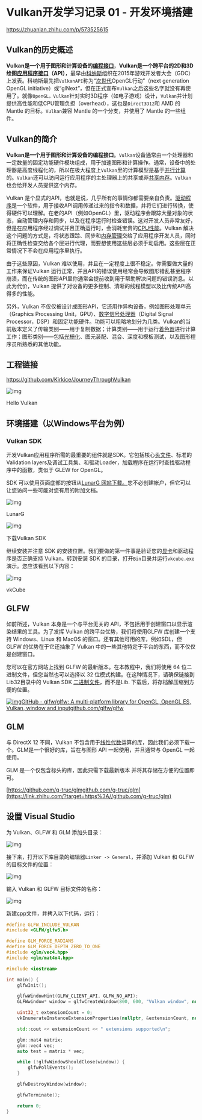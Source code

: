# Vulkan开发学习记录 01 - 开发环境搭建

https://zhuanlan.zhihu.com/p/573525615

## Vulkan的历史概述

**Vulkan是一个用于图形和计算设备的[编程接口](https://zhida.zhihu.com/search?content_id=215583317&content_type=Article&match_order=1&q=编程接口&zhida_source=entity)**，**Vulkan是一个跨平台的2D和3D绘图[应用程序接口](https://zhida.zhihu.com/search?content_id=215583317&content_type=Article&match_order=1&q=应用程序接口&zhida_source=entity)（API）**，最早由[科纳斯](https://zhida.zhihu.com/search?content_id=215583317&content_type=Article&match_order=1&q=科纳斯&zhida_source=entity)组织在2015年游戏开发者大会（GDC）上发表。科纳斯最先把`VulkanAPI`称为“[次世代](https://zhida.zhihu.com/search?content_id=215583317&content_type=Article&match_order=1&q=次世代&zhida_source=entity)OpenGL行动”（next generation OpenGL initiative）或“glNext”，但在正式宣布`Vulkan`之后这些名字就没有再使用了。就像`OpenGL，Vulkan`针对实时3D程序（如电子游戏）设计，`Vulkan`并计划提供高性能和低CPU管理负担（overhead），这也是`Direct3D12`和 AMD 的 Mantle 的目标。`Vulkan`兼容 Mantle 的一个分支，并使用了 Mantle 的一些组件。

## Vulkan的简介

**Vulkan是一个用于图形和计算设备的编程接口**。`Vulkan`设备通常由一个处理器和一定数量的固定功能硬件模块组成，用于加速图形和计算操作。通常，设备中的处理器是高度线程化的，所以在极大程度上`Vulkan`里的计算模型是基于[并行计算](https://zhida.zhihu.com/search?content_id=215583317&content_type=Article&match_order=1&q=并行计算&zhida_source=entity)的。`Vulkan`还可以访问运行应用程序的主处理器上的共享或非[共享内存](https://zhida.zhihu.com/search?content_id=215583317&content_type=Article&match_order=1&q=共享内存&zhida_source=entity)。`Vulkan`也会给开发人员提供这个内存。

Vulkan 是个显式的API，也就是说，几乎所有的事情你都需要亲自负责。[驱动程序](https://zhida.zhihu.com/search?content_id=215583317&content_type=Article&match_order=1&q=驱动程序&zhida_source=entity)是一个软件，用于接收API调用传递过来的指令和数据，并将它们进行转换，使得硬件可以理解。在老的API（例如OpenGL）里，驱动程序会跟踪大量对象的状态，自动管理内存和同步，以及在程序运行时检查错误。这对开发人员非常友好，但是在应用程序经过调试并且正确运行时，会消耗宝贵的[CPU性能](https://zhida.zhihu.com/search?content_id=215583317&content_type=Article&match_order=1&q=CPU性能&zhida_source=entity)。Vulkan 解决这个问题的方式是，将状态跟踪、同步和[内存管理](https://zhida.zhihu.com/search?content_id=215583317&content_type=Article&match_order=1&q=内存管理&zhida_source=entity)交给了应用程序开发人员，同时将正确性检查交给各个层进行代理，而要想使用这些层必须手动启用。这些层在正常情况下不会在应用程序里执行。

由于这些原因，Vulkan 难以使用，并且在一定程度上很不稳定。你需要做大量的工作来保证Vulkan 运行正常，并且API的错误使用经常会导致图形错乱甚至程序崩溃，而在传统的图形API里你通常会提前收到用于帮助解决问题的错误消息。以此为代价，Vulkan 提供了对设备的更多控制、清晰的线程模型以及比传统API高得多的性能。

另外，Vulkan 不仅仅被设计成图形API，它还用作异构设备，例如图形处理单元（Graphics Processing Unit，GPU）、[数字信号处理器](https://zhida.zhihu.com/search?content_id=215583317&content_type=Article&match_order=1&q=数字信号处理器&zhida_source=entity)（Digital Signal Processor，DSP）和固定功能硬件。功能可以粗略地划分为几类。Vulkan的当前版本定义了传输类别——用于复制数据；计算类别——用于运行[着色器](https://zhida.zhihu.com/search?content_id=215583317&content_type=Article&match_order=1&q=着色器&zhida_source=entity)进行计算工作；图形类别——包括[光栅化](https://zhida.zhihu.com/search?content_id=215583317&content_type=Article&match_order=1&q=光栅化&zhida_source=entity)、图元装配、混合、深度和模板测试，以及图形程序员所熟悉的其他功能。

## 工程链接

https://github.com/Kirkice/JourneyThroughVulkan



![img](./assets/v2-61c6ebde1838d6babc9185a14ca4ec08_1440w.jpg)

Hello Vulkan

## 环境搭建（以Windows平台为例）

### Vulkan SDK

开发Vulkan应用程序所需的最重要的组件就是SDK。它包括核心[头文件](https://zhida.zhihu.com/search?content_id=215583317&content_type=Article&match_order=1&q=头文件&zhida_source=entity)、标准的Validation layers及调试工具集、和驱动Loader，加载程序在运行时查找驱动程序中的函数，类似于 GLEW for OpenGL。

SDK 可以使用页面底部的按钮从[LunarG 网站下载。](https://link.zhihu.com/?target=https%3A//vulkan.lunarg.com/)您不必创建帐户，但它可以让您访问一些可能对您有用的附加文档。



![img](./assets/v2-227e7eb74ba3b805f63aa7f3db9e2e9d_1440w.jpg)

LunarG

![img](./assets/v2-b1e1c657aecd17ba7971898519e32f0f_1440w.jpg)

下载Vulkan SDK



继续安装并注意 SDK 的安装位置。我们要做的第一件事是验证您的[显卡](https://zhida.zhihu.com/search?content_id=215583317&content_type=Article&match_order=1&q=显卡&zhida_source=entity)和驱动程序是否正确支持 Vulkan。转到安装 SDK 的目录，打开`Bin`目录并运行`vkcube.exe`演示。您应该看到以下内容：

![img](./assets/v2-64d4d4f7760232d2d391bdb3a3d0e60b_1440w.jpg)

vkCube

## GLFW

如前所述，Vulkan 本身是一个与平台无关的 API，不包括用于创建窗口以显示渲染结果的工具。为了发挥 Vulkan 的跨平台优势，我们将使用GLFW 库创建一个支持 Windows、Linux 和 MacOS 的窗口。还有其他可用的库，例如SDL，但 GLFW 的优势在于它还抽象了 Vulkan 中的一些其他特定于平台的东西，而不仅仅是创建窗口。

您可以在官方网站上找到 GLFW 的最新版本。在本教程中，我们将使用 64 位二进制文件，但您当然也可以选择以 32 位模式构建。在这种情况下，请确保链接到Lib32目录中的 Vulkan SDK [二进制文件](https://zhida.zhihu.com/search?content_id=215583317&content_type=Article&match_order=1&q=二进制文件&zhida_source=entity)，而不是Lib. 下载后，将存档解压缩到方便的位置。

[![img](./assets/v2-f7945bb1600d53ec9c3c45f7099812df_180x120.jpg)GitHub - glfw/glfw: A multi-platform library for OpenGL, OpenGL ES, Vulkan, window and inputgithub.com/glfw/glfw](https://link.zhihu.com/?target=https%3A//github.com/glfw/glfw)



## GLM

与 DirectX 12 不同，Vulkan 不包含用于[线性代数](https://zhida.zhihu.com/search?content_id=215583317&content_type=Article&match_order=1&q=线性代数&zhida_source=entity)运算的库，因此我们必须下载一个。GLM是一个很好的库，旨在与图形 API 一起使用，并且通常与 OpenGL 一起使用。

GLM 是一个仅包含标头的库，因此只需下载最新版本 并将其存储在方便的位置即可。

[https://github.com/g-truc/glmgithub.com/g-truc/glm](https://link.zhihu.com/?target=https%3A//github.com/g-truc/glm)

## 设置 Visual Studio

为 Vulkan、GLFW 和 GLM 添加头目录：

![img](./assets/v2-2c76c71052888a7413ea43e36acb4e7a_1440w.jpg)

接下来，打开以下库目录的编辑器`Linker -> General`，并添加 Vulkan 和 GLFW 的目标文件的位置：

![img](./assets/v2-7fecc374d4e3ea3b90eaab196fa3e898_1440w.jpg)

输入 Vulkan 和 GLFW 目标文件的名称：

![img](./assets/v2-256baa39c622f854525965f03e297de8_1440w.jpg)



新建[cpp](https://zhida.zhihu.com/search?content_id=215583317&content_type=Article&match_order=1&q=cpp&zhida_source=entity)文件，并拷入以下代码，运行：

```cpp
#define GLFW_INCLUDE_VULKAN
#include <GLFW/glfw3.h>

#define GLM_FORCE_RADIANS
#define GLM_FORCE_DEPTH_ZERO_TO_ONE
#include <glm/vec4.hpp>
#include <glm/mat4x4.hpp>

#include <iostream>

int main() {
	glfwInit();

	glfwWindowHint(GLFW_CLIENT_API, GLFW_NO_API);
	GLFWwindow* window = glfwCreateWindow(800, 600, "Vulkan window", nullptr, nullptr);

	uint32_t extensionCount = 0;
	vkEnumerateInstanceExtensionProperties(nullptr, &extensionCount, nullptr);

	std::cout << extensionCount << " extensions supported\n";

	glm::mat4 matrix;
	glm::vec4 vec;
	auto test = matrix * vec;

	while (!glfwWindowShouldClose(window)) {
		glfwPollEvents();
	}

	glfwDestroyWindow(window);

	glfwTerminate();

	return 0;
}
```

